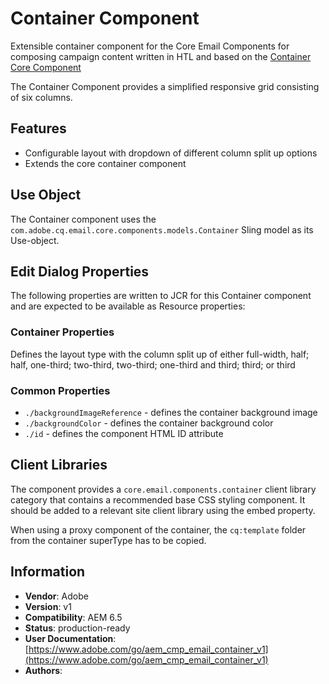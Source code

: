 <!--
Copyright 2021 Adobe

Licensed under the Apache License, Version 2.0 (the "License");
you may not use this file except in compliance with the License.
You may obtain a copy of the License at

    http://www.apache.org/licenses/LICENSE-2.0

Unless required by applicable law or agreed to in writing, software
distributed under the License is distributed on an "AS IS" BASIS,
WITHOUT WARRANTIES OR CONDITIONS OF ANY KIND, either express or implied.
See the License for the specific language governing permissions and
limitations under the License.
-->
# Container Component

Extensible container component for the Core Email Components for composing campaign content written in HTL and based on the [Container Core Component](https://github.com/adobe/aem-core-wcm-components/tree/main/content/src/content/jcr_root/apps/core/wcm/components/container/v1/container)

The Container Component provides a simplified responsive grid consisting of six columns.

## Features

* Configurable layout with dropdown of different column split up options
* Extends the core container component

## Use Object

The Container component uses the `com.adobe.cq.email.core.components.models.Container` Sling model as its Use-object.

## Edit Dialog Properties

The following properties are written to JCR for this Container component and are expected to be available as Resource properties:

### Container Properties

Defines the layout type with the column split up of either full-width, half; half, one-third; two-third, two-third; one-third and third; third; or third

### Common Properties

* `./backgroundImageReference` - defines the container background image
* `./backgroundColor` - defines the container background color
* `./id` - defines the component HTML ID attribute

## Client Libraries

The component provides a `core.email.components.container` client library category that contains a recommended base CSS styling component. It should be added to a relevant site client library using the embed property.

When using a proxy component of the container, the `cq:template` folder from the container superType has to be copied.

## Information

* **Vendor**: Adobe
* **Version**: v1
* **Compatibility**: AEM 6.5
* **Status**: production-ready
* **User Documentation**: [https://www.adobe.com/go/aem_cmp_email_container_v1](https://www.adobe.com/go/aem_cmp_email_container_v1)
* **Authors**:
